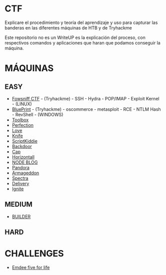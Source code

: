 # CTF

Explicare el procedimiento y teoría del aprendizaje y uso para capturar las banderas en las diferentes máquinas de HTB y de Tryhackme

Este repositorio no es un WriteUP es la explicación del proceso, con respectivos comandos y aplicaciones que haran que podamos conseguir la máquina.

# MÁQUINAS

## EASY

- [Fowsniff CTF](https://github.com/d4l1v3rd3/CTF/blob/main/easy/Fowsniff%20CTF-Thackme.md) - (Tryhackme) - SSH - Hydra - POP/IMAP - Exploit Kernel - (LINUX)
- [BluePrint](https://github.com/d4l1v3rd3/CTF/blob/main/easy/Blueprint-Thackme.md) - (Tryhackme) - oscommerce - metasploit - RCE - NTLM Hash - RevShell - (WINDOWS) 
- [Toolbox](https://github.com/D4l1-web/HTB/blob/main/easy/Toolbox-HTB.md) 
- [Perfection](https://github.com/D4l1-web/HTB/blob/main/easy/Perfection-HTB.md)
- [Love](https://github.com/D4l1-web/HTB/blob/main/easy/Love-HTB.md)
- [Knife](https://github.com/D4l1-web/HTB/blob/main/easy/Knife-HTB.md)
- [ScriptKiddie](https://github.com/D4l1-web/HTB/blob/main/easy/ScriptKiddie-HTB.md)
- [Backdoor](https://github.com/D4l1-web/HTB-Maquinas/blob/main/easy/Backdoor-HTB.md)
- [Cap](https://github.com/D4l1-web/HTB-Maquinas/blob/main/easy/CAP-HTB.md)
- [Horizontall](https://github.com/D4l1-web/HTB-Maquinas/blob/main/easy/HTB-Horizontall.md)
- [NODE BLOG](https://github.com/D4l1-web/HTB-Maquinas/blob/main/easy/NodeBlog-HTB.md)
- [Pandora](https://github.com/D4l1-web/HTB-Maquinas/blob/main/easy/Pandora-HTB(sin%20terminar).md)
- [Armageddon](https://github.com/D4l1-web/HTB/blob/main/easy/Armageddon-HTB.md)
- [Spectra](https://github.com/D4l1-web/HTB/blob/main/easy/Spectra-HTB.md)
- [Delivery](https://github.com/D4l1-web/HTB/blob/main/easy/HTB-Delivery.md)
- [Ignite](https://github.com/d4l1v3rd3/CTF/blob/main/easy/IGNITE-THackme.md)

## MEDIUM

- [BUILDER](https://github.com/D4l1-web/HTB/blob/main/Medium/Builder-HTB.md)

## HARD

# CHALLENGES

- [Emdee five for life](https://github.com/D4l1-web/HTB/blob/main/challenge/Emdee%20five%20for%20life(sin%20acabar).md)



